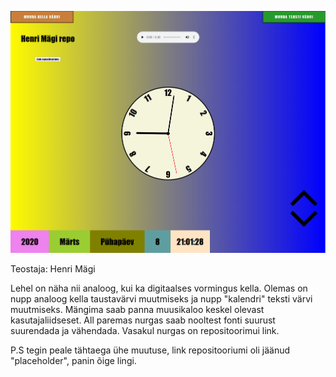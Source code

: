 ![Pilt kellast](pilt.png)

Teostaja: Henri Mägi

Lehel on näha nii analoog, kui ka digitaalses vormingus kella. Olemas on nupp analoog kella taustavärvi muutmiseks ja nupp "kalendri" teksti värvi muutmiseks.
Mängima saab panna muusikaloo keskel olevast kasutajaliidseset. All paremas nurgas saab nooltest fonti suurust suurendada ja vähendada. Vasakul nurgas on repositoorimui link.

P.S tegin peale tähtaega ühe muutuse, link repositooriumi oli jäänud "placeholder", panin õige lingi.
